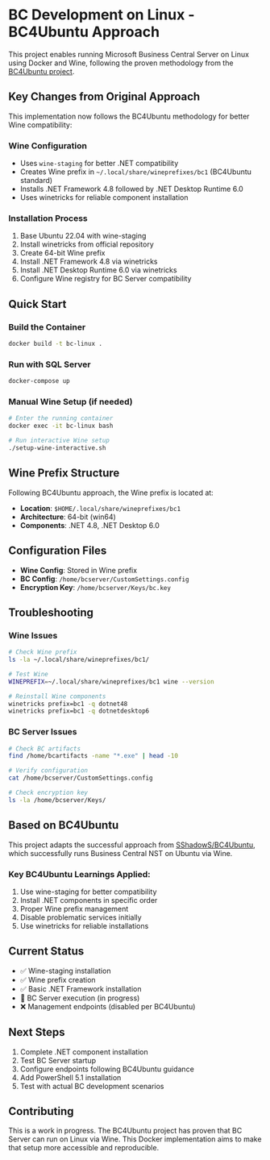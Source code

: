 # BC Development on Linux - BC4Ubuntu Approach

This project enables running Microsoft Business Central Server on Linux using Docker and Wine, following the proven methodology from the [BC4Ubuntu project](https://github.com/SShadowS/BC4Ubuntu).

## Key Changes from Original Approach

This implementation now follows the BC4Ubuntu methodology for better Wine compatibility:

### Wine Configuration
- Uses `wine-staging` for better .NET compatibility
- Creates Wine prefix in `~/.local/share/wineprefixes/bc1` (BC4Ubuntu standard)
- Installs .NET Framework 4.8 followed by .NET Desktop Runtime 6.0
- Uses winetricks for reliable component installation

### Installation Process
1. Base Ubuntu 22.04 with wine-staging
2. Install winetricks from official repository
3. Create 64-bit Wine prefix
4. Install .NET Framework 4.8 via winetricks
5. Install .NET Desktop Runtime 6.0 via winetricks
6. Configure Wine registry for BC Server compatibility

## Quick Start

### Build the Container
```bash
docker build -t bc-linux .
```

### Run with SQL Server
```bash
docker-compose up
```

### Manual Wine Setup (if needed)
```bash
# Enter the running container
docker exec -it bc-linux bash

# Run interactive Wine setup
./setup-wine-interactive.sh
```

## Wine Prefix Structure

Following BC4Ubuntu approach, the Wine prefix is located at:
- **Location**: `$HOME/.local/share/wineprefixes/bc1`
- **Architecture**: 64-bit (win64)
- **Components**: .NET 4.8, .NET Desktop 6.0

## Configuration Files

- **Wine Config**: Stored in Wine prefix
- **BC Config**: `/home/bcserver/CustomSettings.config`
- **Encryption Key**: `/home/bcserver/Keys/bc.key`

## Troubleshooting

### Wine Issues
```bash
# Check Wine prefix
ls -la ~/.local/share/wineprefixes/bc1/

# Test Wine
WINEPREFIX=~/.local/share/wineprefixes/bc1 wine --version

# Reinstall Wine components
winetricks prefix=bc1 -q dotnet48
winetricks prefix=bc1 -q dotnetdesktop6
```

### BC Server Issues
```bash
# Check BC artifacts
find /home/bcartifacts -name "*.exe" | head -10

# Verify configuration
cat /home/bcserver/CustomSettings.config

# Check encryption key
ls -la /home/bcserver/Keys/
```

## Based on BC4Ubuntu

This project adapts the successful approach from [SShadowS/BC4Ubuntu](https://github.com/SShadowS/BC4Ubuntu), which successfully runs Business Central NST on Ubuntu via Wine.

### Key BC4Ubuntu Learnings Applied:
1. Use wine-staging for better compatibility
2. Install .NET components in specific order
3. Proper Wine prefix management
4. Disable problematic services initially
5. Use winetricks for reliable installations

## Current Status

- ✅ Wine-staging installation
- ✅ Wine prefix creation
- ✅ Basic .NET Framework installation
- 🔄 BC Server execution (in progress)
- ❌ Management endpoints (disabled per BC4Ubuntu)

## Next Steps

1. Complete .NET component installation
2. Test BC Server startup
3. Configure endpoints following BC4Ubuntu guidance
4. Add PowerShell 5.1 installation
5. Test with actual BC development scenarios

## Contributing

This is a work in progress. The BC4Ubuntu project has proven that BC Server can run on Linux via Wine. This Docker implementation aims to make that setup more accessible and reproducible.
